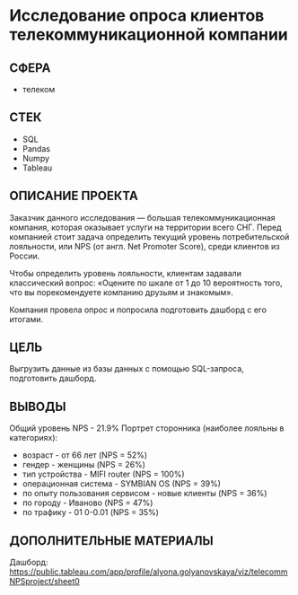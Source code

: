 # Исследование опроса клиентов телекоммуникационной компании

## СФЕРА
- телеком

## СТЕК
- SQL
- Pandas
- Numpy
- Tableau

## ОПИСАНИЕ ПРОЕКТА
Заказчик данного исследования — большая телекоммуникационная компания, которая оказывает услуги на территории всего СНГ. Перед компанией стоит задача определить текущий уровень потребительской лояльности, или NPS (от англ. Net Promoter Score), среди клиентов из России.

Чтобы определить уровень лояльности, клиентам задавали классический вопрос: «Оцените по шкале от 1 до 10 вероятность того, что вы порекомендуете компанию друзьям и знакомым».

Компания провела опрос и попросила подготовить дашборд с его итогами.

## ЦЕЛЬ
Выгрузить данные из базы данных с помощью SQL-запроса, подготовить дашборд.

## ВЫВОДЫ
Общий уровень NPS - 21.9%
Портрет сторонника (наиболее лояльны в категориях):
- возраст - от 66 лет (NPS = 52%)
- гендер - женщины (NPS = 26%)
- тип устройства - MIFI router (NPS = 100%)
- операционная система - SYMBIAN OS (NPS = 39%)
- по опыту пользования сервисом - новые клиенты (NPS = 36%)
- по городу - Иваново (NPS = 47%)
- по трафику - 01 0-0.01 (NPS = 35%)

## ДОПОЛНИТЕЛЬНЫЕ МАТЕРИАЛЫ
Дашборд: https://public.tableau.com/app/profile/alyona.golyanovskaya/viz/telecommNPSproject/sheet0



